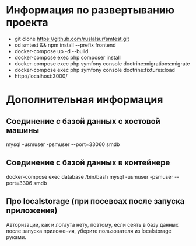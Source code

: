 # Информация по развертыванию проекта

- git clone https://github.com/ruslalsur/smtest.git
- cd smtest && npm install --prefix frontend
- docker-compose up -d --build
- docker-compose exec php composer install
- docker-compose exec php symfony console doctrine:migrations:migrate
- docker-compose exec php symfony console doctrine:fixtures:load
- http://localhost:3000/

# Дополнительная информация

## Соединение с базой данных с хостовой машины

mysql -usmuser -psmuser --port=33060 smdb

## Соединение с базой данных в контейнере

docker-compose exec database /bin/bash
mysql -usmuser -psmuser --port=3306 smdb

## Про localstorage (при посевоах после запуска приложения)

Авторизации, как и логаута нету, поэтому, если сеять в базу данных после запуска приложения, уберите пользователя из localstorage руками.
